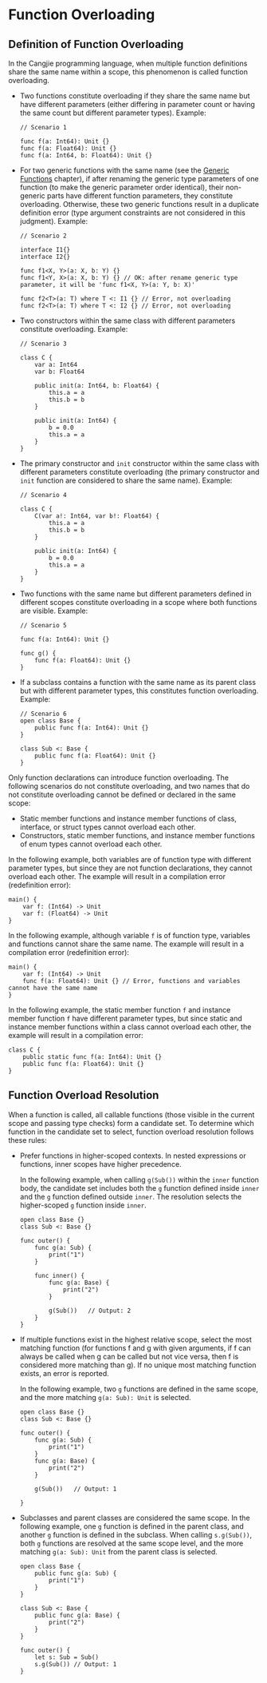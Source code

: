 # Function Overloading

## Definition of Function Overloading

In the Cangjie programming language, when multiple function definitions share the same name within a scope, this phenomenon is called function overloading.

- Two functions constitute overloading if they share the same name but have different parameters (either differing in parameter count or having the same count but different parameter types). Example:

  <!-- compile -->

  ```cangjie
  // Scenario 1

  func f(a: Int64): Unit {}
  func f(a: Float64): Unit {}
  func f(a: Int64, b: Float64): Unit {}
  ```

- For two generic functions with the same name (see the [Generic Functions](../generic/generic_function.md#generic-functions) chapter), if after renaming the generic type parameters of one function (to make the generic parameter order identical), their non-generic parts have different function parameters, they constitute overloading. Otherwise, these two generic functions result in a duplicate definition error (type argument constraints are not considered in this judgment). Example:

  <!-- compile.error -->

  ```cangjie
  // Scenario 2

  interface I1{}
  interface I2{}

  func f1<X, Y>(a: X, b: Y) {}
  func f1<Y, X>(a: X, b: Y) {} // OK: after rename generic type parameter, it will be 'func f1<X, Y>(a: Y, b: X)'

  func f2<T>(a: T) where T <: I1 {} // Error, not overloading
  func f2<T>(a: T) where T <: I2 {} // Error, not overloading
  ```

- Two constructors within the same class with different parameters constitute overloading. Example:

  <!-- compile -->

  ```cangjie
  // Scenario 3

  class C {
      var a: Int64
      var b: Float64

      public init(a: Int64, b: Float64) {
          this.a = a
          this.b = b
      }

      public init(a: Int64) {
          b = 0.0
          this.a = a
      }
  }
  ```

- The primary constructor and `init` constructor within the same class with different parameters constitute overloading (the primary constructor and `init` function are considered to share the same name). Example:

  <!-- compile -->

  ```cangjie
  // Scenario 4

  class C {
      C(var a!: Int64, var b!: Float64) {
          this.a = a
          this.b = b
      }

      public init(a: Int64) {
          b = 0.0
          this.a = a
      }
  }
  ```

- Two functions with the same name but different parameters defined in different scopes constitute overloading in a scope where both functions are visible. Example:

  <!-- compile -->

  ```cangjie
  // Scenario 5

  func f(a: Int64): Unit {}

  func g() {
      func f(a: Float64): Unit {}
  }
  ```

- If a subclass contains a function with the same name as its parent class but with different parameter types, this constitutes function overloading. Example:

  <!-- compile -->

  ```cangjie
  // Scenario 6
  open class Base {
      public func f(a: Int64): Unit {}
  }

  class Sub <: Base {
      public func f(a: Float64): Unit {}
  }
  ```

Only function declarations can introduce function overloading. The following scenarios do not constitute overloading, and two names that do not constitute overloading cannot be defined or declared in the same scope:

- Static member functions and instance member functions of class, interface, or struct types cannot overload each other.
- Constructors, static member functions, and instance member functions of enum types cannot overload each other.

In the following example, both variables are of function type with different parameter types, but since they are not function declarations, they cannot overload each other. The example will result in a compilation error (redefinition error):

<!-- compile.error -->

```cangjie
main() {
    var f: (Int64) -> Unit
    var f: (Float64) -> Unit
}
```

In the following example, although variable `f` is of function type, variables and functions cannot share the same name. The example will result in a compilation error (redefinition error):

<!-- compile.error -->

```cangjie
main() {
    var f: (Int64) -> Unit
    func f(a: Float64): Unit {} // Error, functions and variables cannot have the same name
}
```

In the following example, the static member function `f` and instance member function `f` have different parameter types, but since static and instance member functions within a class cannot overload each other, the example will result in a compilation error:

<!-- compile.error -->

```cangjie
class C {
    public static func f(a: Int64): Unit {}
    public func f(a: Float64): Unit {}
}
```

## Function Overload Resolution

When a function is called, all callable functions (those visible in the current scope and passing type checks) form a candidate set. To determine which function in the candidate set to select, function overload resolution follows these rules:

- Prefer functions in higher-scoped contexts. In nested expressions or functions, inner scopes have higher precedence.

  In the following example, when calling `g(Sub())` within the `inner` function body, the candidate set includes both the `g` function defined inside `inner` and the `g` function defined outside `inner`. The resolution selects the higher-scoped `g` function inside `inner`.

    <!-- compile -->

    ```cangjie
    open class Base {}
    class Sub <: Base {}

    func outer() {
        func g(a: Sub) {
            print("1")
        }

        func inner() {
            func g(a: Base) {
                print("2")
            }

            g(Sub())   // Output: 2
        }
    }
    ```

- If multiple functions exist in the highest relative scope, select the most matching function (for functions f and g with given arguments, if f can always be called when g can be called but not vice versa, then f is considered more matching than g). If no unique most matching function exists, an error is reported.

  In the following example, two `g` functions are defined in the same scope, and the more matching `g(a: Sub): Unit` is selected.

    <!-- compile -->

    ```cangjie
    open class Base {}
    class Sub <: Base {}

    func outer() {
        func g(a: Sub) {
            print("1")
        }
        func g(a: Base) {
            print("2")
        }

        g(Sub())   // Output: 1

    }
    ```

- Subclasses and parent classes are considered the same scope. In the following example, one `g` function is defined in the parent class, and another `g` function is defined in the subclass. When calling `s.g(Sub())`, both `g` functions are resolved at the same scope level, and the more matching `g(a: Sub): Unit` from the parent class is selected.

    <!-- compile -->

    ```cangjie
    open class Base {
        public func g(a: Sub) {
            print("1")
        }
    }

    class Sub <: Base {
        public func g(a: Base) {
            print("2")
        }
    }

    func outer() {
        let s: Sub = Sub()
        s.g(Sub()) // Output: 1
    }
    ```